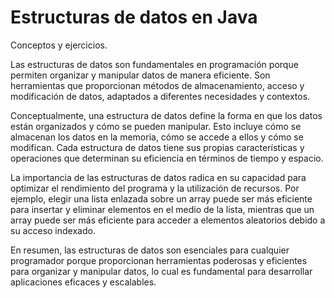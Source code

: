 # Estructuras de datos en Java

Conceptos y ejercicios.

Las estructuras de datos son fundamentales en programación porque permiten organizar y manipular datos de manera eficiente. Son herramientas que proporcionan métodos de almacenamiento, acceso y modificación de datos, adaptados a diferentes necesidades y contextos.

Conceptualmente, una estructura de datos define la forma en que los datos están organizados y cómo se pueden manipular. Esto incluye cómo se almacenan los datos en la memoria, cómo se accede a ellos y cómo se modifican. Cada estructura de datos tiene sus propias características y operaciones que determinan su eficiencia en términos de tiempo y espacio.

La importancia de las estructuras de datos radica en su capacidad para optimizar el rendimiento del programa y la utilización de recursos. Por ejemplo, elegir una lista enlazada sobre un array puede ser más eficiente para insertar y eliminar elementos en el medio de la lista, mientras que un array puede ser más eficiente para acceder a elementos aleatorios debido a su acceso indexado.

En resumen, las estructuras de datos son esenciales para cualquier programador porque proporcionan herramientas poderosas y eficientes para organizar y manipular datos, lo cual es fundamental para desarrollar aplicaciones eficaces y escalables.